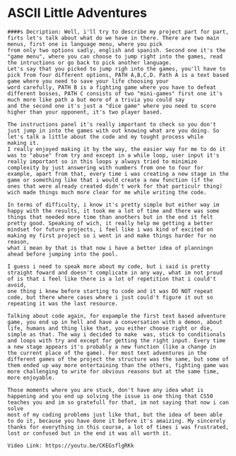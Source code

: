  # ASCII Little Adventures
    ####s Decription: Well, i'll try to describe my project part for part, firts let's talk about what do we have in there. There are two main menus, first one is language menu, where you pick
    from only two options sadly, english and spanish. Second one it's the "game menu", where you can choose to jump right into the games, read the intructions or go back to pick another language.
    Let's say that you picked to jump righ into the games, you'll have to pick from four different options, PATH A,B,C,D. Path A is a text based game where you need to save your life choosing your
    word carefully, PATH B is a fighting game where you have to defeat different bosses, PATH C consists of two "mini-games" first one it's much more like path a but more of a trivia you could say
    and the second one it's just a "dice game" where you need to score higher than your opponent, it's two player based.

    The instructions panel it's really important to check so you don't just jump in into the games with out knowing what are you doing. So let's talk a little about the code and my tought process while
    making it.
    I really enjoyed making it by the way, the easier way for me to do it was to "abuse" from try and except in a while loop, user input it's really important so in this loops y always tried to minimize
    complexity by just answering with numbers from one to four for example, apart from that, every time i was creating a new stage in the game or something like that i would create a new function (if the
    ones that were already created didn't work for that particulr thing) wich made things much more clear for me while writing the code.

    In terms of difficulty, i know it's pretty simple but either way im happy with the results, it took me a lot of time and there was some things that needed more time than anothers but in the end it felt
    pretty good. Speaking of wich, it really help me getting a better mindset for future projects, i feel like i was kind of excited on making my first project so i went in and make things harder for no reason,
    what i mean by that is that now i have a better idea of planningn ahead before jumping into the pool.

    I guess i need to speak more about my code, but i said is pretty straight foward and doesn't complicate in any way, what im not proud of is that i feel like there is a lot of repetition that i could't avoid,
    one thing i knew before starting to code and it was DO NOT repeat code, but there where cases where i just could't figure it out so repeating it was the last resource.

    Talking about code again, for expample the first text based adventure game, you end up in hell and have a conversation with a demon, about life, humans and thing like that, you either choose right or die,
    simple as that. The way i decided to make  was, stick to conditionals and loops with try and except for getting the right input. Every time a new stage appears it's probably a new function (like a change in
    the current place of the game). For most text adventures in the different games of the project the structure was the same, but some of them ended up way more entertaining than the others, fighting game was
    more challenging to write for obvious reasons but at the same time, more enjoyable.

    Those moments where you are stuck, don't have any idea what is happening and you end up solving the issue is one thing that CS50 teaches you and im so gratefull for that, im not saying that now i can solve
    most of my coding problems just like that, but the idea of been able to do it, because you have done it before it's amaizing. My sincerely thanks for everything in this course, a lot of times i was frustrated,
    lost or confused but in the end it was all worth it.

    Video Link: https://youtu.be/CKEGsflgRKk

